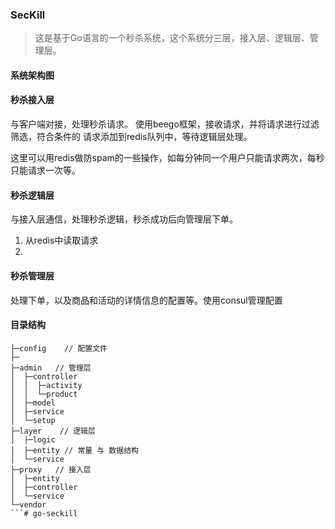 ### SecKill
> 这是基于Go语言的一个秒杀系统，这个系统分三层，接入层、逻辑层、管理层。

#### 系统架构图

#### 秒杀接入层
与客户端对接，处理秒杀请求。 使用beego框架，接收请求，并将请求进行过滤筛选，符合条件的
请求添加到redis队列中，等待逻辑层处理。

这里可以用redis做防spam的一些操作，如每分钟同一个用户只能请求两次，每秒只能请求一次等。


#### 秒杀逻辑层
与接入层通信，处理秒杀逻辑，秒杀成功后向管理层下单。
1. 从redis中读取请求
2. 


#### 秒杀管理层
处理下单，以及商品和活动的详情信息的配置等。使用consul管理配置


#### 目录结构
```
├─config    // 配置文件
├─
├─admin   // 管理层
│  ├─controller
│  │  ├─activity
│  │  └─product
│  ├─model
│  ├─service
│  └─setup
├─layer    // 逻辑层
│  ├─logic
│  ├─entity // 常量 与 数据结构
│  └─service
├─proxy   // 接入层
│  ├─entity
│  ├─controller
│  └─service
└─vendor
```# go-seckill
